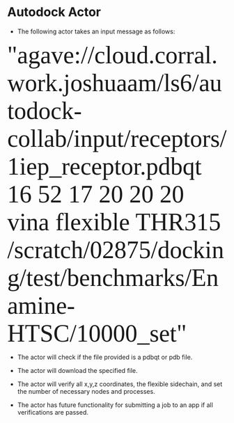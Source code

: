 # Autodock Actor

* The following actor takes an input message as follows:

<span style="font-family:Papyrus; font-size:4em;">"agave://cloud.corral.work.joshuaam/ls6/autodock-collab/input/receptors/1iep_receptor.pdbqt 16 52 17 20 20 20 vina flexible THR315 /scratch/02875/docking/test/benchmarks/Enamine-HTSC/10000_set"</span>

* The actor will check if the file provided is a pdbqt or pdb file.

* The actor will download the specified file.

* The actor will verify all x,y,z coordinates, the flexible sidechain, and set the number of necessary nodes and processes.

* The actor has future functionality for submitting a job to an app if all verifications are passed.
